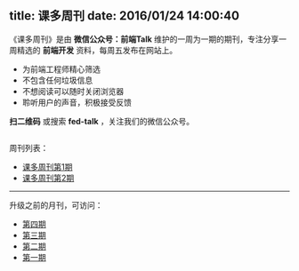 title: 课多周刊
date: 2016/01/24 14:00:40
---

《课多周刊》是由 **微信公众号：前端Talk** 维护的一周为一期的期刊，专注分享一周精选的 **前端开发** 资料，每周五发布在网站上。

- 为前端工程师精心筛选
- 不包含任何垃圾信息
- 不想阅读可以随时关闭浏览器
- 聆听用户的声音，积极接受反馈

**扫二维码** 或搜索 **fed-talk** ，关注我们的微信公众号。

<div align="center">
<img src="https://raw.githubusercontent.com/icepy/_posts/master/img/weixin.jpg" alt=""/><br>
</div>


周刊列表：

- [课多周刊第1期](/2016/06/02/keduo-weekly-1/)
- [课多周刊第2期](/2016/06/11/keduo-weekly-2/)

---

升级之前的月刊，可访问：

*	[第四期](/2016/04/29/FED-Talk4/)
*	[第三期](/2016/03/29/FED-Talk3/)
*	[第二期](/2016/02/26/FED-Talk2/)
*	[第一期](/2016/01/24/FED-Talk1/)
